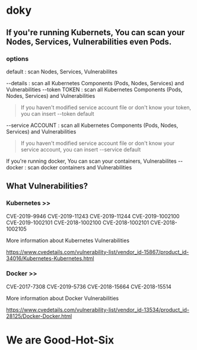 # doky

<h2>If you're running Kubernets, 
  You can scan your Nodes, Services, Vulnerabilities even Pods.</h2>

<h3>options</h3>

default : scan Nodes, Services, Vulnerabilites

--details : scan all Kubernetes Components (Pods, Nodes, Services) and Vulnerabilities
--token TOKEN : scan all Kubernetes Components (Pods, Nodes, Services) and Vulnerabilities
  > If you haven't modified service account file or don't know your token,
  > you can insert  --token default
  
--service ACCOUNT : scan all Kubernetes Components (Pods, Nodes, Services) and Vulnerabilities
  > If you haven't modified service account file or don't know your service account,
  > you can insert  --service default
  
If you're running docker, You can scan your containers, Vulnerabilites 
--docker : scan docker containers and Vulnerabilities


<h2>What Vulnerabilities?</h2>

<h3>Kubernetes >></h3>

CVE-2019-9946
CVE-2019-11243
CVE-2019-11244
CVE-2019-1002100
CVE-2019-1002101
CVE-2018-1002100
CVE-2018-1002101
CVE-2018-1002105


More information about Kubernetes Vulnerabilities 

https://www.cvedetails.com/vulnerability-list/vendor_id-15867/product_id-34016/Kubernetes-Kubernetes.html



<h3>Docker >></h3>

CVE-2017-7308
CVE-2019-5736
CVE-2018-15664
CVE-2018-15514


More information about Docker Vulnerabilities

https://www.cvedetails.com/vulnerability-list/vendor_id-13534/product_id-28125/Docker-Docker.html

<h1>We are Good-Hot-Six</h1>
